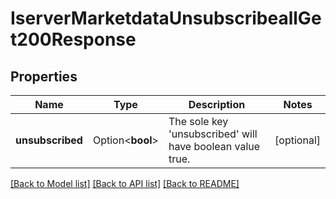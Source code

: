 # IserverMarketdataUnsubscribeallGet200Response

## Properties

Name | Type | Description | Notes
------------ | ------------- | ------------- | -------------
**unsubscribed** | Option<**bool**> | The sole key 'unsubscribed' will have boolean value true. | [optional]

[[Back to Model list]](../README.md#documentation-for-models) [[Back to API list]](../README.md#documentation-for-api-endpoints) [[Back to README]](../README.md)



